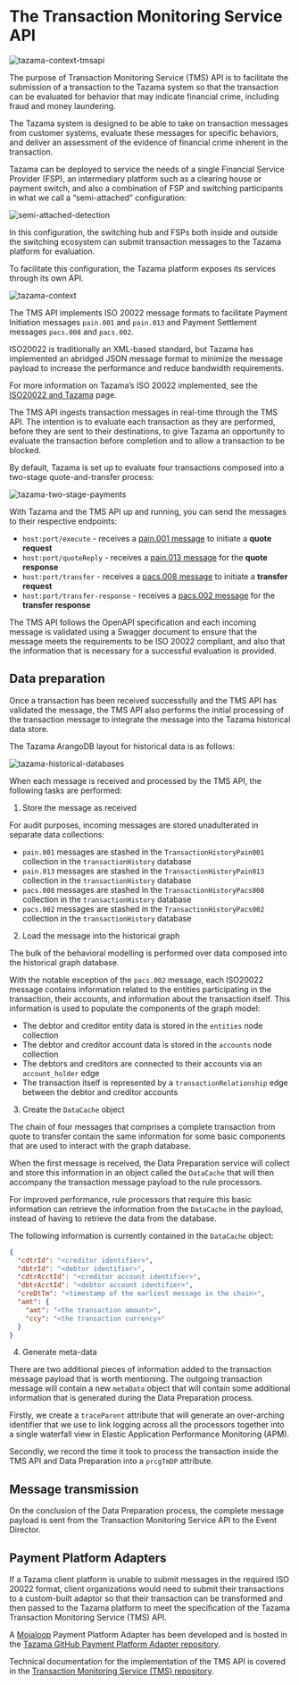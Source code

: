 # The Transaction Monitoring Service API

![tazama-context-tmsapi](../images/tazama-context-tmsapi.png)

The purpose of Transaction Monitoring Service (TMS) API is to facilitate the submission of a transaction to the Tazama system so that the transaction can be evaluated for behavior that may indicate financial crime, including fraud and money laundering.

The Tazama system is designed to be able to take on transaction messages from customer systems, evaluate these messages for specific behaviors, and deliver an assessment of the evidence of financial crime inherent in the transaction.

Tazama can be deployed to service the needs of a single Financial Service Provider (FSP), an intermediary platform such as a clearing house or payment switch, and also a combination of FSP and switching participants in what we call a “semi-attached” configuration:

![semi-attached-detection](../images/tazama-semi-attached.png)

In this configuration, the switching hub and FSPs both inside and outside the switching ecosystem can submit transaction messages to the Tazama platform for evaluation.

To facilitate this configuration, the Tazama platform exposes its services through its own API.

![tazama-context](../images/tazama-context.png)

The TMS API implements ISO 20022 message formats to facilitate Payment Initiation messages `pain.001` and `pain.013` and Payment Settlement messages `pacs.008` and `pacs.002`.

ISO20022 is traditionally an XML-based standard, but Tazama has implemented an abridged JSON message format to minimize the message payload to increase the performance and reduce bandwidth requirements.

For more information on Tazama’s ISO 20022 implemented, see the [ISO20022 and Tazama](../Knowledge-Articles/iso20022-and-tazama.md) page.

The TMS API ingests transaction messages in real-time through the TMS API. The intention is to evaluate each transaction as they are performed, before they are sent to their destinations, to give Tazama an opportunity to evaluate the transaction before completion and to allow a transaction to be blocked.

By default, Tazama is set up to evaluate four transactions composed into a two-stage quote-and-transfer process:

![tazama-two-stage-payments](../images/tazama-two-stage-payment.png)

With Tazama and the TMS API up and running, you can send the messages to their respective endpoints:

 - `host:port/execute` - receives a [pain.001 message](https://www.iso20022.org/standardsrepository/type/pain.001.001.11) to initiate a **quote request**
 - `host:port/quoteReply` - receives a [pain.013 message](https://www.iso20022.org/standardsrepository/type/pain.013.001.08) for the **quote response**
 - `host:port/transfer` - receives a [pacs.008 message](https://www.iso20022.org/standardsrepository/type/pacs.008.001.09) to initiate a **transfer request**
 - `host:port/transfer-response` - receives a [pacs.002 message](https://www.iso20022.org/standardsrepository/type/pacs.002.001.11) for the **transfer response**

The TMS API follows the OpenAPI specification and each incoming message is validated using a Swagger document to ensure that the message meets the requirements to be ISO 20022 compliant, and also that the information that is necessary for a successful evaluation is provided.

## Data preparation

Once a transaction has been received successfully and the TMS API has validated the message, the TMS API also performs the initial processing of the transaction message to integrate the message into the Tazama historical data store.

The Tazama ArangoDB layout for historical data is as follows:

![tazama-historical-databases](../images/tazama-historical-databases.png)

When each message is received and processed by the TMS API, the following tasks are performed:

1. Store the message as received

  For audit purposes, incoming messages are stored unadulterated in separate data collections:

   - `pain.001` messages are stashed in the `TransactionHistoryPain001` collection in the `transactionHistory` database
   - `pain.013` messages are stashed in the `TransactionHistoryPain013` collection in the `transactionHistory` database
   - `pacs.008` messages are stashed in the `TransactionHistoryPacs008` collection in the `transactionHistory` database
   - `pacs.002` messages are stashed in the `TransactionHistoryPacs002` collection in the `transactionHistory` database

2. Load the message into the historical graph

The bulk of the behavioral modelling is performed over data composed into the historical graph database.

  With the notable exception of the `pacs.002` message, each ISO20022 message contains information related to the entities participating in the transaction, their accounts, and information about the transaction itself. This information is used to populate the components of the graph model:

  - The debtor and creditor entity data is stored in the `entities` node collection
  - The debtor and creditor account data is stored in the `accounts` node collection
  - The debtors and creditors are connected to their accounts via an `account_holder` edge
  - The transaction itself is represented by a `transactionRelationship` edge between the debtor and creditor accounts

3. Create the `DataCache` object

  The chain of four messages that comprises a complete transaction from quote to transfer contain the same information for some basic components that are used to interact with the graph database.

  When the first message is received, the Data Preparation service will collect and store this information in an object called the `DataCache` that will then accompany the transaction message payload to the rule processors.

  For improved performance, rule processors that require this basic information can retrieve the information from the `DataCache` in the payload, instead of having to retrieve the data from the database.

  The following information is currently contained in the `DataCache` object:

  ```json
  {
    "cdtrId": "<creditor identifier>",
    "dbtrId": "<debtor identifier>",
    "cdtrAcctId": "<creditor account identifier>",
    "dbtrAcctId": "<debtor account identifier>",
    "creDtTm": "<timestamp of the earliest message in the chain>",
    "amt": {
      "amt": "<the transaction amount>",
      "ccy": "<the transaction currency>"
    }
  }
  ```

4. Generate meta-data

  There are two additional pieces of information added to the transaction message payload that is worth mentioning. The outgoing transaction message will contain a new `metaData` object that will contain some additional information that is generated during the Data Preparation process.

  Firstly, we create a `traceParent` attribute that will generate an over-arching identifier that we use to link logging across all the processors together into a single waterfall view in Elastic Application Performance Monitoring (APM).

  Secondly, we record the time it took to process the transaction inside the TMS API and Data Preparation into a `prcgTmDP` attribute.

## Message transmission

On the conclusion of the Data Preparation process, the complete message payload is sent from the Transaction Monitoring Service API to the Event Director.

## Payment Platform Adapters

If a Tazama client platform is unable to submit messages in the required ISO 20022 format, client organizations would need to submit their transactions to a custom-built adaptor so that their transaction can be transformed and then passed to the Tazama platform to meet the specification of the Tazama Transaction Monitoring Service (TMS) API.

A [Mojaloop](https://mojaloop.io) Payment Platform Adapter has been developed and is hosted in the [Tazama GitHub Payment Platform Adapter repository](https://github.com/frmscoe/payment-platform-adapter).

Technical documentation for the implementation of the TMS API is covered in the [Transaction Monitoring Service (TMS) repository](https://github.com/frmscoe/tms-service).